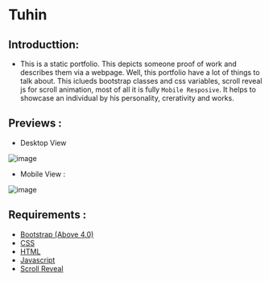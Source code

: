 # Tuhin

## Introducttion:
- This is a static portfolio. This depicts someone proof of work and describes them via a webpage. Well, this portfolio have a lot of things to talk about. This iclueds bootstrap classes and css variables, scroll reveal js for scroll animation, most of all it is fully `Mobile Resposive`. It helps to showcase an individual by his personality, crerativity and works. 

## Previews :
- Desktop View 

![image](https://user-images.githubusercontent.com/85868593/189966950-8233b8a2-de6c-451b-9819-c8414f289bdd.png)

- Mobile View :

![image](https://user-images.githubusercontent.com/85868593/189967382-265692ca-b203-4edb-a8aa-a286f7dfa45e.png)

## Requirements :
- [Bootstrap (Above 4.0)](https://getbootstrap.com/)
- [CSS](https://www.w3.org/Style/CSS/Overview.en.html)
- [HTML](https://html.com/)
- [Javascript](https://developer.mozilla.org/en-US/docs/Web/JavaScript)
- [Scroll Reveal](https://scrollrevealjs.org/)
